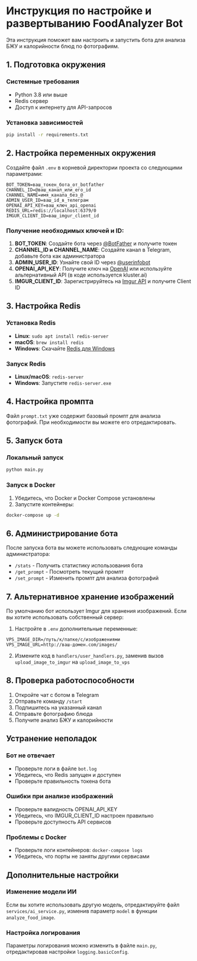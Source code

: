 # Инструкция по настройке и развертыванию FoodAnalyzer Bot

Эта инструкция поможет вам настроить и запустить бота для анализа БЖУ и калорийности блюд по фотографиям.

## 1. Подготовка окружения

### Системные требования
- Python 3.8 или выше
- Redis сервер
- Доступ к интернету для API-запросов

### Установка зависимостей
```bash
pip install -r requirements.txt
```

## 2. Настройка переменных окружения

Создайте файл `.env` в корневой директории проекта со следующими параметрами:

```
BOT_TOKEN=ваш_токен_бота_от_botfather
CHANNEL_ID=@ваш_канал_или_его_id
CHANNEL_NAME=имя_канала_без_@
ADMIN_USER_ID=ваш_id_в_телеграм
OPENAI_API_KEY=ваш_ключ_api_openai
REDIS_URL=redis://localhost:6379/0
IMGUR_CLIENT_ID=ваш_imgur_client_id
```

### Получение необходимых ключей и ID:
1. **BOT_TOKEN**: Создайте бота через [@BotFather](https://t.me/BotFather) и получите токен
2. **CHANNEL_ID и CHANNEL_NAME**: Создайте канал в Telegram, добавьте бота как администратора
3. **ADMIN_USER_ID**: Узнайте свой ID через [@userinfobot](https://t.me/userinfobot)
4. **OPENAI_API_KEY**: Получите ключ на [OpenAI](https://platform.openai.com/account/api-keys) или используйте альтернативный API (в коде используется kluster.ai)
5. **IMGUR_CLIENT_ID**: Зарегистрируйтесь на [Imgur API](https://api.imgur.com/oauth2/addclient) и получите Client ID

## 3. Настройка Redis

### Установка Redis
- **Linux**: `sudo apt install redis-server`
- **macOS**: `brew install redis`
- **Windows**: Скачайте [Redis для Windows](https://github.com/microsoftarchive/redis/releases)

### Запуск Redis
- **Linux/macOS**: `redis-server`
- **Windows**: Запустите `redis-server.exe`

## 4. Настройка промпта

Файл `prompt.txt` уже содержит базовый промпт для анализа фотографий. При необходимости вы можете его отредактировать.

## 5. Запуск бота

### Локальный запуск
```bash
python main.py
```

### Запуск в Docker

1. Убедитесь, что Docker и Docker Compose установлены
2. Запустите контейнеры:
```bash
docker-compose up -d
```

## 6. Администрирование бота

После запуска бота вы можете использовать следующие команды администратора:

- `/stats` - Получить статистику использования бота
- `/get_prompt` - Посмотреть текущий промпт
- `/set_prompt` - Изменить промпт для анализа фотографий

## 7. Альтернативное хранение изображений

По умолчанию бот использует Imgur для хранения изображений. Если вы хотите использовать собственный сервер:

1. Настройте в `.env` дополнительные переменные:
```
VPS_IMAGE_DIR=/путь/к/папке/с/изображениями
VPS_IMAGE_URL=http://ваш-домен.com/images/
```

2. Измените код в `handlers/user_handlers.py`, заменив вызов `upload_image_to_imgur` на `upload_image_to_vps`

## 8. Проверка работоспособности

1. Откройте чат с ботом в Telegram
2. Отправьте команду `/start`
3. Подпишитесь на указанный канал
4. Отправьте фотографию блюда
5. Получите анализ БЖУ и калорийности

## Устранение неполадок

### Бот не отвечает
- Проверьте логи в файле `bot.log`
- Убедитесь, что Redis запущен и доступен
- Проверьте правильность токена бота

### Ошибки при анализе изображений
- Проверьте валидность OPENAI_API_KEY
- Убедитесь, что IMGUR_CLIENT_ID настроен правильно
- Проверьте доступность API сервисов

### Проблемы с Docker
- Проверьте логи контейнеров: `docker-compose logs`
- Убедитесь, что порты не заняты другими сервисами

## Дополнительные настройки

### Изменение модели ИИ
Если вы хотите использовать другую модель, отредактируйте файл `services/ai_service.py`, изменив параметр `model` в функции `analyze_food_image`.

### Настройка логирования
Параметры логирования можно изменить в файле `main.py`, отредактировав настройки `logging.basicConfig`.